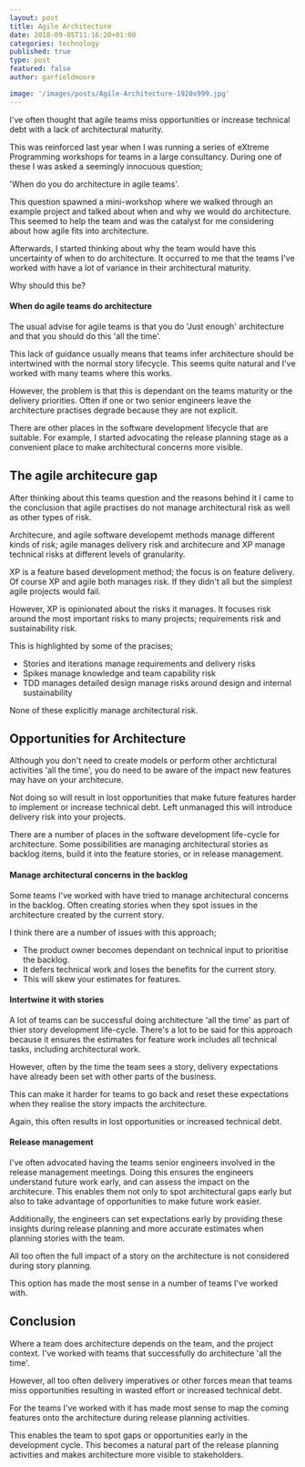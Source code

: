 ```yaml
---
layout: post
title: Agile Architecture
date: 2018-09-05T11:16:20+01:00
categories: technology
published: true
type: post
featured: false
author: garfieldmoore

image: '/images/posts/Agile-Architecture-1920x999.jpg'
---
```

I've often thought that agile teams miss opportunities or increase technical debt with a lack of architectural maturity.

This was reinforced last year when I was running a series of eXtreme Programming workshops for teams in a large consultancy.  During one of these I was asked a seemingly innocuous question;

'When do you do architecture in agile teams'.

This question spawned a mini-workshop where we walked through an example project and talked about when and why we would do architecture.  This seemed to help the team and was the catalyst for me considering about how agile fits into architecture.

Afterwards, I started thinking about why the team would have this uncertainty of when to do architecture.  It occurred to me that the teams I've worked with have a lot of variance in their architectural maturity.

Why should this be?

#### When do agile teams do architecture
The usual advise for agile teams is that you do 'Just enough' architecture and that you should do this 'all the time'.

This lack of guidance usually means that teams infer architecture should be intertwined with the normal story lifecycle.  This seems quite natural and I've worked with many teams where this works.  

However, the problem is that this is dependant on the teams maturity or the delivery priorities.  Often if one or two senior engineers leave the architecture practises degrade because they are not explicit.

There are other places in the software development lifecycle that are suitable. For example, I started advocating the release planning stage as a convenient place to make architectural concerns more visible.

## The agile architecure gap
After thinking about this teams question and the reasons behind it I came to the conclusion that agile practises do not manage architectural risk as well as other types of risk.

Architecure, and agile software developemt methods manage different kinds of risk; agile manages delivery risk and architecure and XP manage technical risks at different levels of granularity.

XP is a feature based development method; the focus is on feature delivery.  Of course XP and agile both manages risk.  If they didn't all but the simplest agile projects would fail.

However, XP is opinionated about the risks it manages.  It focuses risk around the most important risks to many projects; requirements risk and sustainability risk.

This is highlighted by some of the pracises;
  * Stories and iterations manage requirements and delivery risks
  * Spikes manage knowledge and team capability risk
  * TDD manages detailed design manage risks around design and internal sustainability

None of these explicitly manage architectural risk.

## Opportunities for Architecture
Although you don't need to create models or perform other archtictural activities 'all the time', you do need to be aware of the impact new features may have on your architecure.  

Not doing so will result in lost opportunities that make future features harder to implement or increase technical debt.  Left unmanaged this will introduce delivery risk into your projects.

There are a number of places in the software development life-cycle for architecture.  Some possibilities are managing architectural stories as backlog items, build it into the feature stories, or in release management.

#### Manage architectural concerns in the backlog
Some teams I've worked with have tried to manage architectural concerns in the backlog.  Often creating stories when they spot issues in the architecture created by the current story.

I think there are a number of issues with this approach;
* The product owner becomes dependant on technical input to prioritise the backlog.
* It defers technical work and loses the benefits for the current story.
* This will skew your estimates for features.

#### Intertwine it with stories
A lot of teams can be successful doing architecture 'all the time' as part of thier story development life-cycle.  There's a lot to be said for this approach because it ensures the estimates for feature work includes all technical tasks, including architectural work.

However, often by the time the team sees a story, delivery expectations have already been set with other parts of the business.

This can make it harder for teams to go back and reset these expectations when they realise the story impacts the architecture.

Again, this often results in lost opportunities or increased technical debt.

#### Release management
I've often advocated having the teams senior engineers involved in the release management meetings.  Doing this ensures the engineers understand future work early, and can assess the impact on the architecure.  This enables them not only to spot architectural gaps early but also to take advantage of opportunities to make future work easier.

Additionally, the engineers can set expectations early by providing these insights during release planning and more accurate estimates when planning stories with the team.

All too often the full impact of a story on the architecture is not considered during story planning.

This option has made the most sense in a number of teams I've worked with.

## Conclusion
Where a team does architecture depends on the team, and the project context.  I've worked with teams that successfully do architecture 'all the time'.

However, all too often delivery imperatives or other forces mean that teams miss opportunities resulting in wasted effort or increased technical debt.

For the teams I've worked with it has made most sense to map the coming features onto the architecture during release planning activities.  

This enables the team to spot gaps or opportunities early in the development cycle.  This becomes a natural part of the release planning activities and makes architecture more visible to stakeholders.

